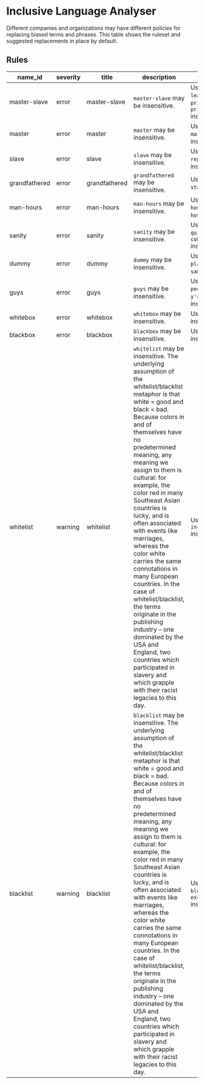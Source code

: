 # Inclusive Language Analyser

Different companies and organizations may have different policies for replacing biased terms and phrases. This table shows the ruleset and suggested replacements in place by default. 

## Rules 

|name_id                                                     |severity|title                                                       |description                                                 |mitigation                                                                 |
|------------------------------------------------------------|--------|------------------------------------------------------------|------------------------------------------------------------|---------------------------------------------------------------------------|
|master-slave                                                |error   |master-slave                                                |`master-slave` may be insensitive.                                                            |Use `leader/follower`, `primary/replica`, `primary/standby` instead.                                                                           |
|master                                                      |error   |master                                                      |`master` may be insensitive.                                                            |Use `primary`, `main`, `active` instead.                                                                           |
|slave                                                       |error   |slave                                                       |`slave` may be insensitive.                                                            |Use `follower`, `replica`, `standby` instead.                                                                           |
|grandfathered                                               |error   |grandfathered                                               |`grandfathered` may be insensitive.                                                            |Use `legacy status` instead.                                                                           |
|man-hours                                                   |error   |man-hours                                                   |`man-hours` may be insensitive.                                                            |Use `person hours`, `engineer hours` instead.                                                                           |
|sanity                                                      |error   |sanity                                                      |`sanity` may be insensitive.                                                            |Use `confidence`, `quick check`, `coherence check` instead.                                                                           |
|dummy                                                       |error   |dummy                                                       |`dummy` may be insensitive.                                                            |Use `placeholder`, `sample` instead.                                                                           |
|guys                                                        |error   |guys                                                        |`guys` may be insensitive.                                                            |Use `folks`, `people`, `you all`, `y'all`, `yinz` instead.                                                                           |
|whitebox                                                    |error   |whitebox                                                    |`whitebox` may be insensitive.                                                            |Use `open-box` instead.                                                                           |
|blackbox                                                    |error   |blackbox                                                    |`blackbox` may be insensitive.                                                            |Use `closed-box` instead.                                                                           |
|whitelist                                                   |warning |whitelist                                                   |`whitelist` may be insensitive. The underlying assumption of the whitelist/blacklist metaphor is that white = good and black = bad. Because colors in and of themselves have no predetermined meaning, any meaning we assign to them is cultural: for example, the color red in many Southeast Asian countries is lucky, and is often associated with events like marriages, whereas the color white carries the same connotations in many European countries. In the case of whitelist/blacklist, the terms originate in the publishing industry – one dominated by the USA and England, two countries which participated in slavery and which grapple with their racist legacies to this day. |Use `allowlist`, `inclusion list` instead.                                                                           |
|blacklist                                                   |warning |blacklist                                                   |`blacklist` may be insensitive. The underlying assumption of the whitelist/blacklist metaphor is that white = good and black = bad. Because colors in and of themselves have no predetermined meaning, any meaning we assign to them is cultural: for example, the color red in many Southeast Asian countries is lucky, and is often associated with events like marriages, whereas the color white carries the same connotations in many European countries. In the case of whitelist/blacklist, the terms originate in the publishing industry – one dominated by the USA and England, two countries which participated in slavery and which grapple with their racist legacies to this day. |Use `denylist`, `blocklist`, `exclusion list` instead.                                                                           |
